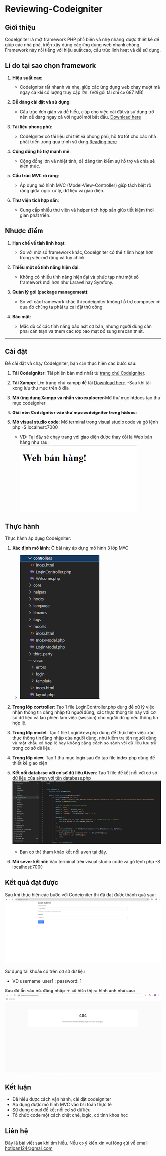 # Reviewing-Codeigniter

## Giới thiệu

CodeIgniter là một framework PHP phổ biến và nhẹ nhàng, được thiết kế để giúp các nhà phát triển xây dựng các ứng dụng web nhanh chóng. Framework này nổi tiếng với hiệu suất cao, cấu trúc linh hoạt và dễ sử dụng.

## Lí do tại sao chọn framework

1. **Hiệu suất cao**:
   - CodeIgniter rất nhanh và nhẹ, giúp các ứng dụng web chạy mượt mà ngay cả khi có lượng truy cập lớn.
     (Với gói tải chỉ có 687 MB)

2. **Dễ dàng cài đặt và sử dụng**:
   - Cấu trúc đơn giản và dễ hiểu, giúp cho việc cài đặt và sử dụng trở nên dễ dàng ngay cả với người mới bắt đầu.
     [Download here](https://codeigniter.com/user_guide/installation/index.html)

3. **Tài liệu phong phú**:
   - CodeIgniter có tài liệu chi tiết và phong phú, hỗ trợ tốt cho các nhà phát triển trong quá trình sử dụng.[Reading here](https://codeigniter.com/user_guide/intro/index.html)

4. **Cộng đồng hỗ trợ mạnh mẽ**:
   - Cộng đồng lớn và nhiệt tình, dễ dàng tìm kiếm sự hỗ trợ và chia sẻ kiến thức.

5. **Cấu trúc MVC rõ ràng**:
   - Áp dụng mô hình MVC (Model-View-Controller) giúp tách biệt rõ ràng giữa logic xử lý, dữ liệu và giao diện.

6. **Thư viện tích hợp sẵn**:
   - Cung cấp nhiều thư viện và helper tích hợp sẵn giúp tiết kiệm thời gian phát triển.

## Nhược điểm

1. **Hạn chế về tính linh hoạt**:
   - So với một số framework khác, CodeIgniter có thể ít linh hoạt hơn trong việc mở rộng và tuỳ chỉnh.

2. **Thiếu một số tính năng hiện đại**:
   - Không có nhiều tính năng hiện đại và phức tạp như một số framework mới hơn như Laravel hay Symfony.

3. **Quản lý gói (package management)**:
   - So với các framework khác thì codeigniter không hỗ trợ composer => qua đó chúng ta phải tự cài đặt thủ công

4. **Bảo mật**:
   - Mặc dù có các tính năng bảo mật cơ bản, nhưng người dùng cần phải cẩn thận và thêm các lớp bảo mật bổ sung khi cần thiết.
---

## Cài đặt

Để cài đặt và chạy CodeIgniter, bạn cần thực hiện các bước sau:

1. **Tải CodeIgniter**: Tải phiên bản mới nhất từ [trang chủ CodeIgniter](https://codeigniter.com/).

2. **Tải Xampp**: Lên trang chủ xampp để tải [Download here](https://www.apachefriends.org/download.html).
   -Sau khi tải xong lưu thư mục trên ổ đĩa

3. **Mở ứng dụng Xampp và nhấn vào exploerer**:Mở thư mục htdocs tạo thư mục codeigniter

4. **Giải nén CodeIgniter vào thư mục codeigniter trong htdocs**: 

5. **Mở visual studio code**: Mở terminal trong visual studio code và gõ lệnh php -S localhost:7000
   - VD: Tại đây sẽ chạy trang với giao diện được thay đổi là Web bán hàng như sau: ![Image](2024-05-24_171857.png)

## Thực hành

Thực hành áp dụng Codeigniter:

1. **Xác định mô hình**: Ở bài này áp dụng mô hình 3 lớp MVC
   - ![Image](MVC.png).
2. **Trong lớp controller**: Tạo 1 file LoginController.php dùng để xử lý việc nhận thông tin đăng nhập từ người dùng, xác thực thông tin này với cơ sở dữ liệu và tạo phiên làm việc (session) cho người dùng nếu thông tin hợp lệ.
3. **Trong lớp model**: Tạo 1 file LoginView.php dùng để thực hiện việc xác thực thông tin đăng nhập của người dùng, như kiểm tra tên người dùng và mật khẩu có hợp lệ hay không bằng cách so sánh với dữ liệu lưu trữ trong cơ sở dữ liệu.
4. **Trong lớp view**: Tạo 1 thư mục login sau đó tạo file index.php dùng để thiết kế giao diện
5. **Kết nối database với cơ sở dữ liệu Aiven**: Tạo 1 file để kết nối với cơ sở dữ liệu của aiven với tên database.php ![image](database.png)
   - Bạn có thể tham khảo kết nối aiven tại [đây](https://aiven.io/platform).

6. **Mở sever kết nối**: Vào terminal trên visual studio code và gõ lệnh php -S localhost:7000

## Kết quả đạt được
Sau khi thực hiện các bước với Codeigniter thì đã đạt được thành quả sau:
![img](LoginPage.png)

Sử dụng tài khoản có trên cơ sở dữ liệu
- VD username: user1 ; password: 1

Sau đó ấn vào nút đăng nhập => sẽ hiển thị ra hình ảnh như sau:
![img](Logout.jpg)

## Kết luận

- Đã hiểu được cách vận hành, cài đặt codeigniter
- Áp dụng được mô hình MVC vào bài toán thực tế
- Sử dụng cloud để kết nối cơ sở dữ liệu
- Tổ chức code một cách chặt chẽ, logic, có tính khoa học

## Liên hệ

Đây là bài viết sau khi tìm hiểu. Nếu có ý kiến xin vui lòng gửi về email hotloan124@gmail.com
